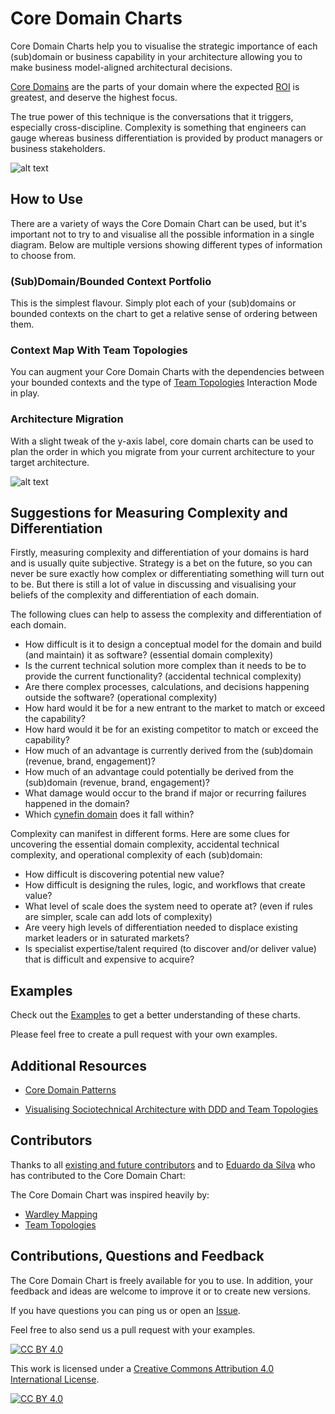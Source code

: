 # Core Domain Charts

Core Domain Charts help you to visualise the strategic importance of each (sub)domain or business capability in your architecture allowing you to make business model-aligned architectural decisions.

[Core Domains](https://www.youtube.com/watch?v=PBRluTD5oHo) are the parts of your domain where the expected [ROI](https://www.investopedia.com/terms/r/returnoninvestment.asp) is greatest, and deserve the highest focus.

The true power of this technique is the conversations that it triggers, especially cross-discipline. Complexity is something that engineers can gauge whereas business differentiation is provided by product managers or business stakeholders.

![alt text](resources/core-domain-chart-template.jpg "Core Domain Chart")

## How to Use

There are a variety of ways the Core Domain Chart can be used, but it's important not to try to and visualise all the possible information in a single diagram. Below are multiple versions showing different types of information to choose from.

### (Sub)Domain/Bounded Context Portfolio 

This is the simplest flavour. Simply plot each of your (sub)domains or bounded contexts on the chart to get a relative sense of ordering between them.

### Context Map With Team Topologies

You can augment your Core Domain Charts with the dependencies between your bounded contexts and the type of [Team Topologies](https://github.com/TeamTopologies) Interaction Mode in play.

### Architecture Migration

With a slight tweak of the y-axis label, core domain charts can be used to plan the order in which you migrate from your current architecture to your target architecture.

![alt text](resources/architecture-migration-core-domain-chart.jpg "Architecture Migration Core Domain Chart")

## Suggestions for Measuring Complexity and Differentiation

Firstly, measuring complexity and differentiation of your domains is hard and is usually quite subjective. Strategy is a bet on the future, so you can never be sure exactly how complex or differentiating something will turn out to be. But there is still a lot of value in discussing and visualising your beliefs of the complexity and differentiation of each domain.

The following clues can help to assess the complexity and differentiation of each domain. 
 
- How difficult is it to design a conceptual model for the domain and build (and maintain) it as software? (essential domain complexity)
- Is the current technical solution more complex than it needs to be to provide the current functionality? (accidental technical complexity)
- Are there complex processes, calculations, and decisions happening outside the software? (operational complexity)
- How hard would it be for a new entrant to the market to match or exceed the capability?
- How hard would it be for an existing competitor to match or exceed the capability?
- How much of an advantage is currently derived from the (sub)domain (revenue, brand, engagement)?
- How much of an advantage could potentially be derived from the (sub)domain (revenue, brand, engagement)?
- What damage would occur to the brand if major or recurring failures happened in the domain?
- Which [cynefin domain](https://cynefin.io/wiki/Cynefin_Domains) does it fall within?

Complexity can manifest in different forms. Here are some clues for uncovering the essential domain complexity, accidental technical complexity, and operational complexity of each (sub)domain:

- How difficult is discovering potential new value?
- How difficult is designing the rules, logic, and workflows that create value?
- What level of scale does the system need to operate at? (even if rules are simpler, scale can add lots of complexity)
- Are veery high levels of differentiation needed to displace existing market leaders or in saturated markets?
- Is specialist expertise/talent required (to discover and/or deliver value) that is difficult and expensive to acquire?


## Examples

Check out the [Examples](/examples) to get a better understanding of these charts.

Please feel free to create a pull request with your own examples.

## Additional Resources

- [Core Domain Patterns](https://medium.com/nick-tune-tech-strategy-blog/core-domain-patterns-941f89446af5)

- [Visualising Sociotechnical Architecture with DDD and Team Topologies](https://medium.com/nick-tune-tech-strategy-blog/visualising-sociotechnical-architecture-with-ddd-and-team-topologies-48c6be036c40)

## Contributors

Thanks to all [existing and future contributors](https://github.com/ddd-crew/core-domain-charts/graphs/contributors) and to [Eduardo da Silva](https://twitter.com/emgsilva) who has contributed to the Core Domain Chart:

The Core Domain Chart was inspired heavily by:

- [Wardley Mapping](https://medium.com/wardleymaps)
- [Team Topologies](https://teamtopologies.com/)

## Contributions, Questions and Feedback

The Core Domain Chart is freely available for you to use. In addition, your feedback and ideas are welcome to improve it or to create new versions.

If you have questions you can ping us or open an [Issue](https://github.com/ddd-crew/core-domain-charts/issues/new/choose).

Feel free to also send us a pull request with your examples.

[![CC BY 4.0][cc-by-shield]][cc-by]

This work is licensed under a [Creative Commons Attribution 4.0 International
License][cc-by].

[![CC BY 4.0][cc-by-image]][cc-by]

[cc-by]: http://creativecommons.org/licenses/by/4.0/
[cc-by-image]: https://i.creativecommons.org/l/by/4.0/88x31.png
[cc-by-shield]: https://img.shields.io/badge/License-CC%20BY%204.0-lightgrey.svg
